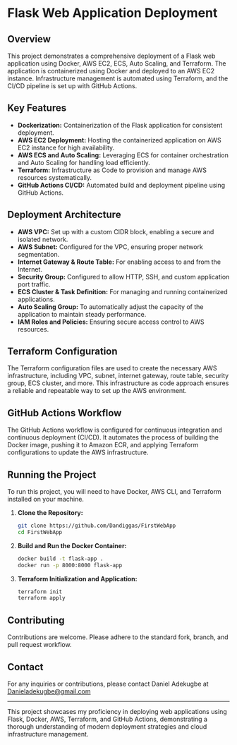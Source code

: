 # Flask Web Application Deployment

## Overview
This project demonstrates a comprehensive deployment of a Flask web application using Docker, AWS EC2, ECS, Auto Scaling, and Terraform. The application is containerized using Docker and deployed to an AWS EC2 instance. Infrastructure management is automated using Terraform, and the CI/CD pipeline is set up with GitHub Actions.

## Key Features
- **Dockerization:** Containerization of the Flask application for consistent deployment.
- **AWS EC2 Deployment:** Hosting the containerized application on AWS EC2 instance for high availability.
- **AWS ECS and Auto Scaling:** Leveraging ECS for container orchestration and Auto Scaling for handling load efficiently.
- **Terraform:** Infrastructure as Code to provision and manage AWS resources systematically.
- **GitHub Actions CI/CD:** Automated build and deployment pipeline using GitHub Actions.

## Deployment Architecture
- **AWS VPC:** Set up with a custom CIDR block, enabling a secure and isolated network.
- **AWS Subnet:** Configured for the VPC, ensuring proper network segmentation.
- **Internet Gateway & Route Table:** For enabling access to and from the Internet.
- **Security Group:** Configured to allow HTTP, SSH, and custom application port traffic.
- **ECS Cluster & Task Definition:** For managing and running containerized applications.
- **Auto Scaling Group:** To automatically adjust the capacity of the application to maintain steady performance.
- **IAM Roles and Policies:** Ensuring secure access control to AWS resources.

## Terraform Configuration
The Terraform configuration files are used to create the necessary AWS infrastructure, including VPC, subnet, internet gateway, route table, security group, ECS cluster, and more. This infrastructure as code approach ensures a reliable and repeatable way to set up the AWS environment.

## GitHub Actions Workflow
The GitHub Actions workflow is configured for continuous integration and continuous deployment (CI/CD). It automates the process of building the Docker image, pushing it to Amazon ECR, and applying Terraform configurations to update the AWS infrastructure.

## Running the Project
To run this project, you will need to have Docker, AWS CLI, and Terraform installed on your machine.

1. **Clone the Repository:**
   ```bash
   git clone https://github.com/Dandiggas/FirstWebApp
   cd FirstWebApp
   ```

2. **Build and Run the Docker Container:**
   ```bash
   docker build -t flask-app .
   docker run -p 8000:8000 flask-app
   ```

3. **Terraform Initialization and Application:**
   ```bash
   terraform init
   terraform apply
   ```

## Contributing
Contributions are welcome. Please adhere to the standard fork, branch, and pull request workflow.


## Contact
For any inquiries or contributions, please contact Daniel Adekugbe at Danieladekugbe@gmail.com

---

This project showcases my proficiency in deploying web applications using Flask, Docker, AWS, Terraform, and GitHub Actions, demonstrating a thorough understanding of modern deployment strategies and cloud infrastructure management.